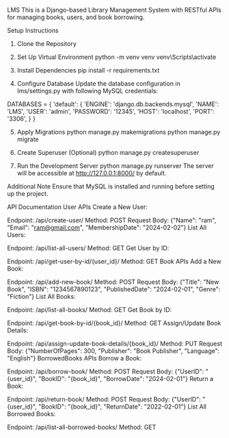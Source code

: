 LMS
This is a Django-based Library Management System with RESTful APIs for managing books, users, and book borrowing.

Setup Instructions
1. Clone the Repository

2. Set Up Virtual Environment 
python -m venv venv venv\Scripts\activate

3. Install Dependencies 
pip install -r requirements.txt

4. Configure Database Update the database configuration in lms/settings.py with following MySQL credentials:

DATABASES = { 
    'default': { 
        'ENGINE': 'django.db.backends.mysql', 
        'NAME': 'LMS', 
        'USER': 'admin',
        'PASSWORD': '12345', 
        'HOST': 'localhost', 
        'PORT': '3306', 
        }
    }

5. Apply Migrations
    python manage.py makemigrations 
    python manage.py migrate

6. Create Superuser (Optional) 
    python manage.py createsuperuser

7. Run the Development Server 
    python manage.py runserver 
    The server will be accessible at http://127.0.0.1:8000/ by default.

Additional Note 
Ensure that MySQL is installed and running before setting up the project.

API Documentation
User APIs
Create a New User:

Endpoint: /api/create-user/
Method: POST
Request Body: {"Name": "ram", "Email": "ram@gmail.com", "MembershipDate": "2024-02-02"}
List All Users:

Endpoint: /api/list-all-users/
Method: GET
Get User by ID:

Endpoint: /api/get-user-by-id/{user_id}/
Method: GET
Book APIs
Add a New Book:

Endpoint: /api/add-new-book/
Method: POST
Request Body: {"Title": "New Book", "ISBN": "1234567890123", "PublishedDate": "2024-02-01", "Genre": "Fiction"}
List All Books:

Endpoint: /api/list-all-books/
Method: GET
Get Book by ID:

Endpoint: /api/get-book-by-id/{book_id}/
Method: GET
Assign/Update Book Details:

Endpoint: /api/assign-update-book-details/{book_id}/
Method: PUT
Request Body: {"NumberOfPages": 300, "Publisher": "Book Publisher", "Language": "English"}
BorrowedBooks APIs
Borrow a Book:

Endpoint: /api/borrow-book/
Method: POST
Request Body: {"UserID": "{user_id}", "BookID": "{book_id}", "BorrowDate": "2024-02-01"}
Return a Book:

Endpoint: /api/return-book/
Method: POST
Request Body: {"UserID": "{user_id}", "BookID": "{book_id}", "ReturnDate": "2022-02-01"}
List All Borrowed Books:

Endpoint: /api/list-all-borrowed-books/
Method: GET
